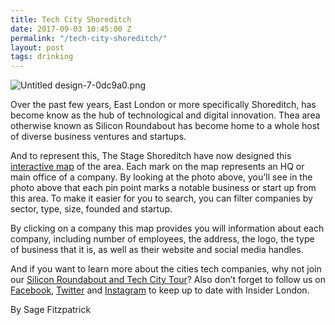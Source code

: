 ```yaml
---
title: Tech City Shoreditch
date: 2017-09-03 10:45:00 Z
permalink: "/tech-city-shoreditch/"
layout: post
tags: drinking
---
```


![Untitled design-7-0dc9a0.png](/uploads/Untitled%20design-7-0dc9a0.png)

Over the past few years, East London or more specifically Shoreditch, has become know as the hub of technological and digital innovation. Thea area otherwise known as Silicon Roundabout has become home to a whole host of diverse business ventures and startups.

And to represent this, The Stage Shoreditch have now designed this [interactive map](http://www.thestageshoreditch.com/tech-city-shoreditch) of the area. Each mark on the map represents an HQ or main office of a company. By looking at the photo above, you'll see in the photo above that each pin point marks a notable business or start up from this area. To make it easier for you to search, you can filter companies by sector, type, size, founded and startup.

By clicking on a company this map provides you will information about each company, including number of employees, the address, the logo, the type of business that it is, as well as their website and social media handles.

And if you want to learn more about the cities tech companies, why not join our [Silicon Roundabout and Tech City Tour](http://www.insider-london.co.uk/tours/silicon-roundabout-and-tech-city-tour/)? Also don’t forget to follow us on [Facebook](https://www.facebook.com/insiderlondon/?fref=ts), [Twitter](http://twitter.com/insiderlondon) and [Instagram](http://instagram.com/insiderlondontours/) to keep up to date with Insider London.

By Sage Fitzpatrick

